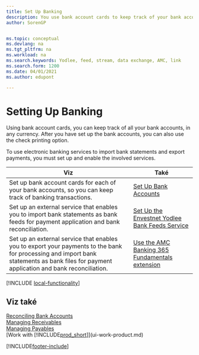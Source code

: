 ```yaml
---
title: Set Up Banking
description: You use bank account cards to keep track of your bank accounts and set up bank feeds, such as Yodlee, to exchange data.
author: SorenGP


ms.topic: conceptual
ms.devlang: na
ms.tgt_pltfrm: na
ms.workload: na
ms.search.keywords: Yodlee, feed, stream, data exchange, AMC, link
ms.search.form: 1200
ms.date: 04/01/2021
ms.author: edupont

---
```

# Setting Up Banking

Using bank account cards, you can keep track of all your bank accounts, in any currency. After you have set up the bank accounts, you can also use the check printing option.

To use electronic banking services to import bank statements and  export payments, you must set up and enable the involved services.

| Viz | Také |
| --- | --- |
| Set up bank account cards for each of your bank accounts, so you can keep track of banking transactions. | [Set Up Bank Accounts](bank-how-setup-bank-accounts.md) |
| Set up an external service that enables you to import bank statements as bank feeds for payment application and bank reconciliation. | [Set Up the Envestnet Yodlee Bank Feeds Service](bank-how-setup-bank-statement-service.md) |
| Set up an external service that enables you to export your payments to the bank for processing  and import bank statements as bank files for payment application and bank reconciliation. | [Use the AMC Banking 365 Fundamentals extension](ui-extensions-amc-banking.md) |

[!INCLUDE [local-functionality](includes/local-functionality.md)]

## Viz také

[Reconciling Bank Accounts](bank-manage-bank-accounts.md)  
[Managing Receivables](receivables-manage-receivables.md)  
[Managing Payables](payables-manage-payables.md)  
[Work with [!INCLUDE[prod_short](includes/prod_short.md)]](ui-work-product.md)


[!INCLUDE[footer-include](includes/footer-banner.md)]